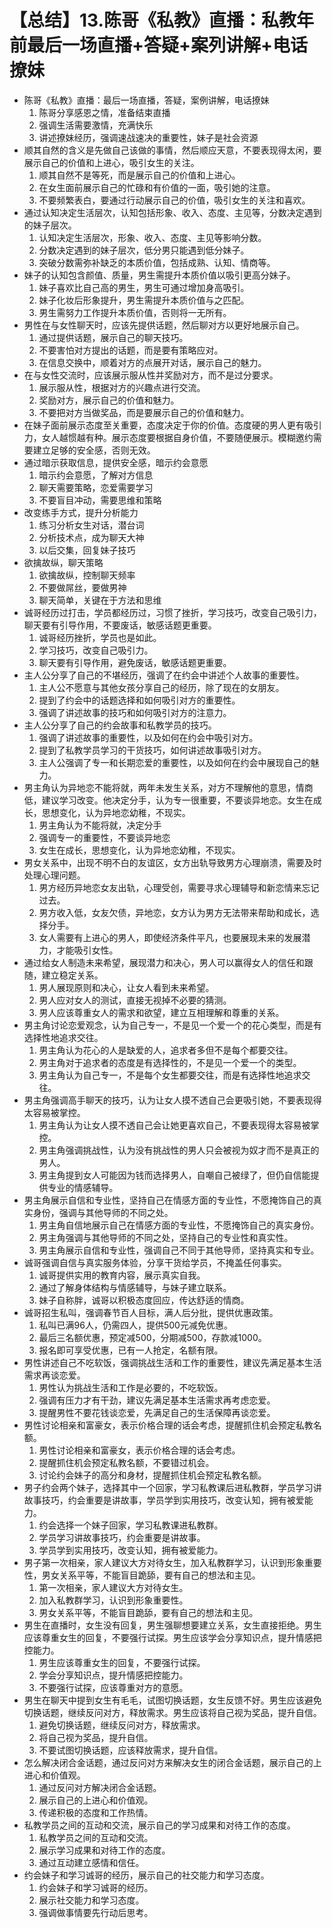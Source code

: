 # 【总结】13.陈哥《私教》直播：私教年前最后一场直播+答疑+案列讲解+电话撩妹

-   陈哥《私教》直播：最后一场直播，答疑，案例讲解，电话撩妹
    1.  陈哥分享感恩之情，准备结束直播
    2.  强调生活需要激情，充满快乐
    3.  讲述撩妹经历，强调速战速决的重要性，妹子是社会资源
-   顺其自然的含义是先做自己该做的事情，然后顺应天意，不要表现得太闲，要展示自己的价值和上进心，吸引女生的关注。
    1.  顺其自然不是等死，而是展示自己的价值和上进心。
    2.  在女生面前展示自己的忙碌和有价值的一面，吸引她的注意。
    3.  不要频繁表白，要通过行动展示自己的价值，吸引女生的关注和喜欢。
-   通过认知决定生活层次，认知包括形象、收入、态度、主见等，分数决定遇到的妹子层次。
    1.  认知决定生活层次，形象、收入、态度、主见等影响分数。
    2.  分数决定遇到的妹子层次，低分男只能遇到低分妹子。
    3.  突破分数需弥补缺乏的本质价值，包括成熟、认知、情商等。
-   妹子的认知包含颜值、质量，男生需提升本质价值以吸引更高分妹子。
    1.  妹子喜欢比自己高的男生，男生可通过增加身高吸引。
    2.  妹子化妆后形象提升，男生需提升本质价值与之匹配。
    3.  男生需努力工作提升本质价值，否则将一无所有。
-   男性在与女性聊天时，应该先提供话题，然后聊对方以更好地展示自己。
    1.  通过提供话题，展示自己的聊天技巧。
    2.  不要害怕对方提出的话题，而是要有策略应对。
    3.  在信息交换中，顺着对方的点展开对话，展示自己的魅力。
-   在与女性交流时，应该展示服从性并奖励对方，而不是过分要求。
    1.  展示服从性，根据对方的兴趣点进行交流。
    2.  奖励对方，展示自己的价值和魅力。
    3.  不要把对方当做奖品，而是要展示自己的价值和魅力。
-   在妹子面前展示态度至关重要，态度决定于你的价值。态度硬的男人更有吸引力，女人越惯越有种。展示态度要根据自身价值，不要随便展示。模糊邀约需要建立足够的安全感，否则无效。
-   通过暗示获取信息，提供安全感，暗示约会意愿
    1.  暗示约会意愿，了解对方信息
    2.  聊天需要策略，恋爱需要学习
    3.  不要盲目冲动，需要思维和策略
-   改变练手方式，提升分析能力
    1.  练习分析女生对话，潜台词
    2.  分析技术点，成为聊天大神
    3.  以后交集，回复妹子技巧
-   欲擒故纵，聊天策略
    1.  欲擒故纵，控制聊天频率
    2.  不要做屌丝，要做男神
    3.  聊天简单，关键在于方法和思维
-   诚哥经历过打击，学员都经历过，习惯了挫折，学习技巧，改变自己吸引力，聊天要有引导作用，不要废话，敏感话题更重要。
    1.  诚哥经历挫折，学员也是如此。
    2.  学习技巧，改变自己吸引力。
    3.  聊天要有引导作用，避免废话，敏感话题更重要。
-   主人公分享了自己的不堪经历，强调了在约会中讲述个人故事的重要性。
    1.  主人公不愿意与其他女孩分享自己的经历，除了现在的女朋友。
    2.  提到了约会中的话题选择和如何吸引对方的重要性。
    3.  强调了讲述故事的技巧和如何吸引对方的注意力。
-   主人公分享了自己的约会故事和私教学员的技巧。
    1.  强调了讲述故事的重要性，以及如何在约会中吸引对方。
    2.  提到了私教学员学习的干货技巧，如何讲述故事吸引对方。
    3.  主人公强调了专一和长期恋爱的重要性，以及如何在约会中展现自己的魅力。
-   男主角认为异地恋不能将就，两年未发生关系，对方不理解他的意思，情商低，建议学习改变。他决定分手，认为专一很重要，不要谈异地恋。女生在成长，思想变化，认为异地恋幼稚，不现实。
    1.  男主角认为不能将就，决定分手
    2.  强调专一的重要性，不要谈异地恋
    3.  女生在成长，思想变化，认为异地恋幼稚，不现实。
-   男女关系中，出现不明不白的友谊区，女方出轨导致男方心理崩溃，需要及时处理心理问题。
    1.  男方经历异地恋女友出轨，心理受创，需要寻求心理辅导和新恋情来忘记过去。
    2.  男方收入低，女友欠债，异地恋，女方认为男方无法带来帮助和成长，选择分手。
    3.  女人需要有上进心的男人，即使经济条件平凡，也要展现未来的发展潜力，才能吸引女性。
-   通过给女人制造未来希望，展现潜力和决心，男人可以赢得女人的信任和跟随，建立稳定关系。
    1.  男人展现原则和决心，让女人看到未来希望。
    2.  男人应对女人的测试，直接无视掉不必要的猜测。
    3.  男人应该尊重女人的需求和欲望，建立互相理解和尊重的关系。
-   男主角讨论恋爱观念，认为自己专一，不是见一个爱一个的花心类型，而是有选择性地追求交往。
    1.  男主角认为花心的人是缺爱的人，追求者多但不是每个都要交往。
    2.  男主角对于追求者的态度是有选择性的，不是见一个爱一个的类型。
    3.  男主角认为自己专一，不是每个女生都要交往，而是有选择性地追求交往。
-   男主角强调高手聊天的技巧，认为让女人摸不透自己会更吸引她，不要表现得太容易被掌控。
    1.  男主角认为让女人摸不透自己会让她更喜欢自己，不要表现得太容易被掌控。
    2.  男主角强调挑战性，认为没有挑战性的男人只会被视为奴才而不是真正的男人。
    3.  男主角提到女人可能因为钱而选择男人，自嘲自己被绿了，但仍自信能提供专业的情感辅导。
-   男主角展示自信和专业性，坚持自己在情感方面的专业性，不愿掩饰自己的真实身份，强调与其他导师的不同之处。
    1.  男主角自信地展示自己在情感方面的专业性，不愿掩饰自己的真实身份。
    2.  男主角强调与其他导师的不同之处，坚持自己的专业性和真实性。
    3.  男主角展示自信和专业性，强调自己不同于其他导师，坚持真实和专业。
-   诚哥强调自信与真实服务体验，分享干货给学员，不掩盖任何事实。
    1.  诚哥提供实用的教育内容，展示真实自我。
    2.  通过了解身体结构与情感辅导，与妹子建立联系。
    3.  妹子自称胖，诚哥以积极态度回应，传达舒适的情商。
-   诚哥招生私叫，强调春节百人目标，满人后分批，提供优惠政策。
    1.  私叫已满96人，仍需四人，提供500元减免优惠。
    2.  最后三名额优惠，预定减500，分期减500，存款减1000。
    3.  报名即可享受优惠，已有一人抢定，名额有限。
-   男性讲述自己不吃软饭，强调挑战生活和工作的重要性，建议先满足基本生活需求再谈恋爱。
    1.  男性认为挑战生活和工作是必要的，不吃软饭。
    2.  强调有压力才有干劲，建议先满足基本生活需求再考虑恋爱。
    3.  提醒男性不要花钱谈恋爱，先满足自己的生活保障再谈恋爱。
-   男性讨论相亲和富豪女，表示价格合理的话会考虑，提醒抓住机会预定私教名额。
    1.  男性讨论相亲和富豪女，表示价格合理的话会考虑。
    2.  提醒抓住机会预定私教名额，不要错过机会。
    3.  讨论约会妹子的高分和身材，提醒抓住机会预定私教名额。
-   男子约会两个妹子，选择其中一个回家，学习私教课后进私教群，学员学习讲故事技巧，约会重要是讲故事，学员学到实用技巧，改变认知，拥有被爱能力。
    1.  约会选择一个妹子回家，学习私教课进私教群。
    2.  学员学习讲故事技巧，约会重要是讲故事。
    3.  学员学到实用技巧，改变认知，拥有被爱能力。
-   男子第一次相亲，家人建议大方对待女生，加入私教群学习，认识到形象重要性，男女关系平等，不能盲目跪舔，要有自己的想法和主见。
    1.  第一次相亲，家人建议大方对待女生。
    2.  加入私教群学习，认识到形象重要性。
    3.  男女关系平等，不能盲目跪舔，要有自己的想法和主见。
-   男生在直播时，女生没有回复，男生强聊想要建立关系，女生直接拒绝。男生应该尊重女生的回复，不要强行试探。男生应该学会分享知识点，提升情感把控能力。
    1.  男生应该尊重女生的回复，不要强行试探。
    2.  学会分享知识点，提升情感把控能力。
    3.  不要强行试探，应该尊重对方的意愿。
-   男生在聊天中提到女生有毛毛，试图切换话题，女生反馈不好。男生应该避免切换话题，继续反问对方，释放需求。男生应该将自己视为奖品，提升自信。
    1.  避免切换话题，继续反问对方，释放需求。
    2.  将自己视为奖品，提升自信。
    3.  不要试图切换话题，应该释放需求，提升自信。
-   怎么解决闭合金话题，通过反问对方来解决女生的闭合金话题，展示自己的上进心和价值观。
    1.  通过反问对方解决闭合金话题。
    2.  展示自己的上进心和价值观。
    3.  传递积极的态度和工作热情。
-   私教学员之间的互动和交流，展示自己的学习成果和对待工作的态度。
    1.  私教学员之间的互动和交流。
    2.  展示学习成果和对待工作的态度。
    3.  通过互动建立感情和信任。
-   约会妹子和学习诚哥的经历，展示自己的社交能力和学习态度。
    1.  约会妹子和学习诚哥的经历。
    2.  展示社交能力和学习态度。
    3.  强调做事情要先行动后思考。